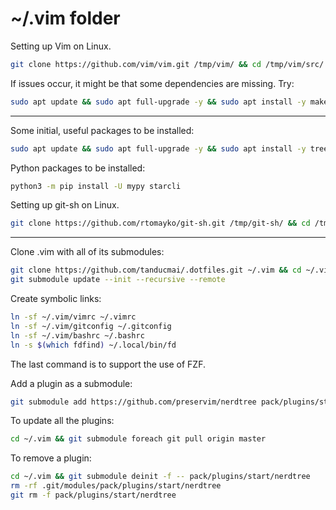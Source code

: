 # ~/.vim folder

Setting up Vim on Linux.

```bash
git clone https://github.com/vim/vim.git /tmp/vim/ && cd /tmp/vim/src/ && make && sudo make install && cd
```

If issues occur, it might be that some dependencies are missing. Try:

```bash
sudo apt update && sudo apt full-upgrade -y && sudo apt install -y make build-essential libncurses5-dev git
```

---

Some initial, useful packages to be installed:

```bash
sudo apt update && sudo apt full-upgrade -y && sudo apt install -y tree figlet hugo fzf python3 python3-pip python3-autopep8 python3-pytest pandoc texlive-latex-extra sqlformat net-tools ipcalc vsftpd nethogs nmap aircrack-ng fd-find mlocate
```

Python packages to be installed:

```bash
python3 -m pip install -U mypy starcli
```

Setting up git-sh on Linux.

```bash
git clone https://github.com/rtomayko/git-sh.git /tmp/git-sh/ && cd /tmp/git-sh/ && make && sudo make install && cd
```

---

Clone .vim with all of its submodules:

```bash
git clone https://github.com/tanducmai/.dotfiles.git ~/.vim && cd ~/.vim
git submodule update --init --recursive --remote
```

Create symbolic links:

```bash
ln -sf ~/.vim/vimrc ~/.vimrc
ln -sf ~/.vim/gitconfig ~/.gitconfig
ln -sf ~/.vim/bashrc ~/.bashrc
ln -s $(which fdfind) ~/.local/bin/fd
```

The last command is to support the use of FZF.

Add a plugin as a submodule:

```bash
git submodule add https://github.com/preservim/nerdtree pack/plugins/start/nerdtree
```

To update all the plugins:

```bash
cd ~/.vim && git submodule foreach git pull origin master
```

To remove a plugin:

```bash
cd ~/.vim && git submodule deinit -f -- pack/plugins/start/nerdtree
rm -rf .git/modules/pack/plugins/start/nerdtree
git rm -f pack/plugins/start/nerdtree
```

